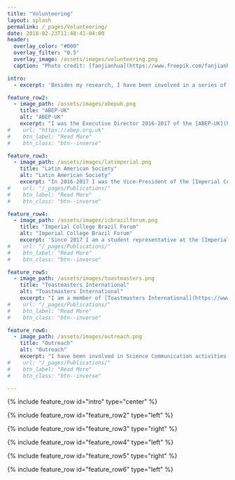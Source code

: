 ```yaml
---
title: "Volunteering"
layout: splash
permalink: /_pages/Volunteering/
date: 2018-02-23T11:48:41-04:00
header:
  overlay_color: "#000"
  overlay_filter: "0.5"
  overlay_image: /assets/images/volunteering.png
  caption: "Photo credit: [fanjianhua](https://www.freepik.com/fanjianhua)"

intro: 
  - excerpt: 'Besides my research, I have been involved in a series of volunteering activities of political, cultural, social and scientific characters.'

feature_row2:
  - image_path: /assets/images/abepuk.png
    title: "ABEP-UK"
    alt: "ABEP-UK"
    excerpt: "I was the Executive Director 2016-2017 of the [ABEP-UK](https://abep.org.uk/quem-somos/diretorias-da-abep/2010-2020-2/) (Association of Brazilian Postgraduate Students and Researchers in the United Kingdom), a volunteer-led organization acting nationwide in the UK since in 1980. Its mission is to represent and connect Brazilian Students and Researchers. At ABEP-UK I had a chance to represent its members in oficial occasions at embassies and academic institutions, I coordinated a [student survey](https://abepuk.files.wordpress.com/2017/01/relatorio-abep-uk-normas-capes-cnpq2.pdf), and organized an [international conference](https://abep.org.uk/conference2017/) in 2017."
#    url: "https://abep.org.uk"
#    btn_label: "Read More"
#    btn_class: "btn--inverse"

feature_row3:
  - image_path: /assets/images/latimperial.png
    title: "Latin American Society"
    alt: "Latin American Society"
    excerpt: "In 2016-2017 I was the Vice-President of the [Imperial College Latin American Society](https://www.imperialcollegeunion.org/activities/a-to-z/latin-american) (Lat-Imperial), a student-led association of Latin Americans at Imperial. It acts as a liaison between students and the Imperial College Administration, it plays an important role of networking students and academic staff, and promotes the Latin American Culture at Imperial. As a committee member I organized jointly with my collegues a series of social meetings, informal talks, and a [symposium](https://www.union.ic.ac.uk/osc/latamsoc/symposium.html) with leading Latin American researchers in the UK."
#    url: "/_pages/Publications/"
#    btn_label: "Read More"
#    btn_class: "btn--inverse"

feature_row4:
  - image_path: /assets/images/icbrazilforum.png
    title: "Imperial College Brazil Forum"
    alt: "Imperial College Brazil Forum"
    excerpt: 'Since 2017 I am a student representative at the [Imperial College Brazil Forum](http://www.imperial.ac.uk/brazil-forum/), a network of Brazilian Academics, Students and Alumni from Imperial College. It was founded in 2011, and since then has been fostering networking, colaborations and partnerships among Brazilian and international researchers/institutions interested on establishing connections with Brazil. As a student representative I have been organizing events of interest to students not only from Imperial, but from other universities in London.'
#    url: "/_pages/Publications/"
#    btn_label: "Read More"
#    btn_class: "btn--inverse"

feature_row5:
  - image_path: /assets/images/toastmasters.png
    title: "Toastmasters International"
    alt: "Toastmasters International"
    excerpt: "I am a member of [Toastmasters International](https://www.toastmasters.org/), an organization that promotes public speaking training in a supportive learn-by-doing environment, where participants organize meetings and practice their communication skills to become confident public speakers and strong leaders. Toastmasters is present all over the world, and their activities are run by volunteers of different ages, genders, nationalities and cultural backgrounds."
#    url: "/_pages/Publications/"
#    btn_label: "Read More"
#    btn_class: "btn--inverse"

feature_row6:
  - image_path: /assets/images/outreach.png
    title: "Outreach"
    alt: "Outreach"
    excerpt: "I have been involved in Science Communication activities both to kids and adults. As a volunteer at [Native Scientist](https://www.nativescientist.com/about), an NGO that promotes Science outreach to kids from migrant communities, aiming to inspire ethnic minority pupils to pursue higher education. I have also been taking as a speaker and as a regular participant at [PubhD](https://pubhd.wordpress.com/pubhd-locations/), an initiave that provides PhD students an opportunity to talk about their research in an informal atmosphere, for a diverse audience, in a jargon-free style."
#    url: "/_pages/Publications/"
#    btn_label: "Read More"
#    btn_class: "btn--inverse"

---
```


{% include feature_row id="intro" type="center" %}

{% include feature_row id="feature_row2" type="left" %}

{% include feature_row id="feature_row3" type="right" %}

{% include feature_row id="feature_row4" type="left" %}

{% include feature_row id="feature_row5" type="right" %}

{% include feature_row id="feature_row6" type="left" %}

